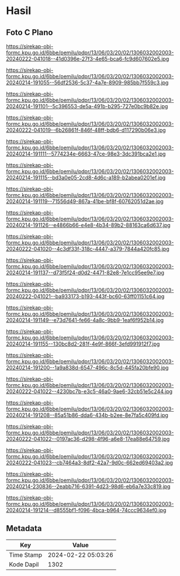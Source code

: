 # Hasil

## Foto C Plano

https://sirekap-obj-formc.kpu.go.id/6bbe/pemilu/pdpr/13/06/03/20/02/1306032002003-20240222-041018--41d0396e-27f3-4e65-bca6-fc9d607602e5.jpg

https://sirekap-obj-formc.kpu.go.id/6bbe/pemilu/pdpr/13/06/03/20/02/1306032002003-20240214-191055--56df2536-5c37-4a7e-8909-985bb7f559c3.jpg

https://sirekap-obj-formc.kpu.go.id/6bbe/pemilu/pdpr/13/06/03/20/02/1306032002003-20240214-191101--5c396553-de5a-491b-b295-727e0bc9b82e.jpg

https://sirekap-obj-formc.kpu.go.id/6bbe/pemilu/pdpr/13/06/03/20/02/1306032002003-20240222-041019--6b26861f-846f-48ff-bdb6-d117290b06e3.jpg

https://sirekap-obj-formc.kpu.go.id/6bbe/pemilu/pdpr/13/06/03/20/02/1306032002003-20240214-191111--5774234e-6663-47ce-98e3-3dc391bca2e1.jpg

https://sirekap-obj-formc.kpu.go.id/6bbe/pemilu/pdpr/13/06/03/20/02/1306032002003-20240214-191115--bd3a0e05-2cd8-4d6c-a189-b2abea0201ef.jpg

https://sirekap-obj-formc.kpu.go.id/6bbe/pemilu/pdpr/13/06/03/20/02/1306032002003-20240214-191119--71556d49-867a-41be-bf8f-60762051d2ae.jpg

https://sirekap-obj-formc.kpu.go.id/6bbe/pemilu/pdpr/13/06/03/20/02/1306032002003-20240214-191126--e4866b66-e4e8-4b34-89b2-88163ca6d637.jpg

https://sirekap-obj-formc.kpu.go.id/6bbe/pemilu/pdpr/13/06/03/20/02/1306032002003-20240222-041020--4c3df33f-318c-4447-a379-7844a420fc85.jpg

https://sirekap-obj-formc.kpu.go.id/6bbe/pemilu/pdpr/13/06/03/20/02/1306032002003-20240214-191137--d73f5f24-d0d2-4471-82e8-7e1cc95ee9e7.jpg

https://sirekap-obj-formc.kpu.go.id/6bbe/pemilu/pdpr/13/06/03/20/02/1306032002003-20240222-041021--ba933173-b193-443f-bc60-63ff01151c64.jpg

https://sirekap-obj-formc.kpu.go.id/6bbe/pemilu/pdpr/13/06/03/20/02/1306032002003-20240214-191149--e73d7641-fe66-4a8c-9bb9-1eaf6f952b14.jpg

https://sirekap-obj-formc.kpu.go.id/6bbe/pemilu/pdpr/13/06/03/20/02/1306032002003-20240214-191155--130bc8d2-281f-4e9f-866f-3efd991912f7.jpg

https://sirekap-obj-formc.kpu.go.id/6bbe/pemilu/pdpr/13/06/03/20/02/1306032002003-20240214-191200--1a9a838d-6547-496c-8c5d-445fa20bfe90.jpg

https://sirekap-obj-formc.kpu.go.id/6bbe/pemilu/pdpr/13/06/03/20/02/1306032002003-20240222-041022--4230bc7b-e3c5-46a0-9ae6-32cb51e5c244.jpg

https://sirekap-obj-formc.kpu.go.id/6bbe/pemilu/pdpr/13/06/03/20/02/1306032002003-20240214-191208--85a51b86-dda6-434b-b2ee-8e7fa5c409fd.jpg

https://sirekap-obj-formc.kpu.go.id/6bbe/pemilu/pdpr/13/06/03/20/02/1306032002003-20240222-041022--0197ac36-d298-4f96-a6e8-17ea88e64759.jpg

https://sirekap-obj-formc.kpu.go.id/6bbe/pemilu/pdpr/13/06/03/20/02/1306032002003-20240222-041023--cb7464a3-8df2-42a7-9d0c-662ed69403a2.jpg

https://sirekap-obj-formc.kpu.go.id/6bbe/pemilu/pdpr/13/06/03/20/02/1306032002003-20240214-230836--2eabb716-6391-4d23-98d6-eb6a7e33c819.jpg

https://sirekap-obj-formc.kpu.go.id/6bbe/pemilu/pdpr/13/06/03/20/02/1306032002003-20240214-191214--d8555bf1-f096-4bca-b964-74ccc9634ef0.jpg


## Metadata

| Key        | Value               |
| ---------- | ------------------- |
| Time Stamp | 2024-02-22 05:03:26 |
| Kode Dapil | 1302                |



